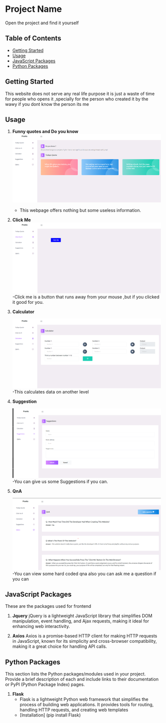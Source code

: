 # Project Name

Open the project and find it yourself

## Table of Contents
- [Getting Started](#getting-started)
- [Usage](#usage)
- [JavaScript Packages](#javascript-packages)
- [Python Packages](#python-packages)



## Getting Started

This website does not serve any real life purpose it is just a waste of time for people who opens it ,specially for the person who created it by the wawy if you dont know the person its me


## Usage

1. **Funny quotes and Do you know**
    ![funny right???](static/img/page1.png)

    - This webpage offers nothing but some useless information.


2. **Click Me**
    ![image of image editing exmaple 1](static/img/button.png)
    -Click me is a button that runs away from your mouse ,but if you clicked it good for you.

3. **Calculator**

    ![Calculator](static/img/cal.png)
    -This calculates data on another level

3. **Suggestion**

    ![Calculator](static/img/sug.png)
    -You can give us some Suggestions if you can.

3. **QnA**

    ![Calculator](static/img/qna.png)
    -You can view some hard coded qna also you can ask me a question if you can




## JavaScript Packages

These are the packages used for frontend 

1. **Jquery**
    jQuery is a lightweight JavaScript library that simplifies DOM manipulation, event handling, and Ajax requests, making it ideal for enhancing web interactivity.


2. **Axios**
    Axios is a promise-based HTTP client for making HTTP requests in JavaScript, known for its simplicity and cross-browser compatibility, making it a great choice for handling API calls.

## Python Packages

This section lists the Python packages/modules used in your project. Provide a brief description of each and include links to their documentation or PyPI (Python Package Index) pages.

1. **Flask**
   -  Flask is a lightweight Python web framework that simplifies the process of building web applications. It provides tools for routing, handling HTTP requests, and creating web templates
   - [Installation] (pip install Flask)
